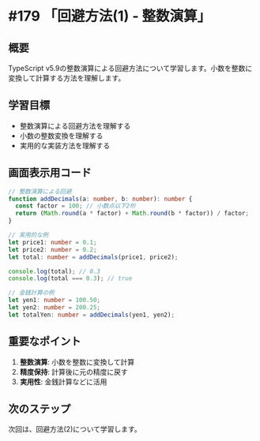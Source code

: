 # #179 「回避方法(1) - 整数演算」

## 概要
TypeScript v5.9の整数演算による回避方法について学習します。小数を整数に変換して計算する方法を理解します。

## 学習目標
- 整数演算による回避方法を理解する
- 小数の整数変換を理解する
- 実用的な実装方法を理解する

## 画面表示用コード

```typescript
// 整数演算による回避
function addDecimals(a: number, b: number): number {
  const factor = 100; // 小数点以下2桁
  return (Math.round(a * factor) + Math.round(b * factor)) / factor;
}

// 実用的な例
let price1: number = 0.1;
let price2: number = 0.2;
let total: number = addDecimals(price1, price2);

console.log(total); // 0.3
console.log(total === 0.3); // true

// 金銭計算の例
let yen1: number = 100.50;
let yen2: number = 200.25;
let totalYen: number = addDecimals(yen1, yen2);
```

## 重要なポイント
1. **整数演算**: 小数を整数に変換して計算
2. **精度保持**: 計算後に元の精度に戻す
3. **実用性**: 金銭計算などに活用

## 次のステップ
次回は、回避方法(2)について学習します。
